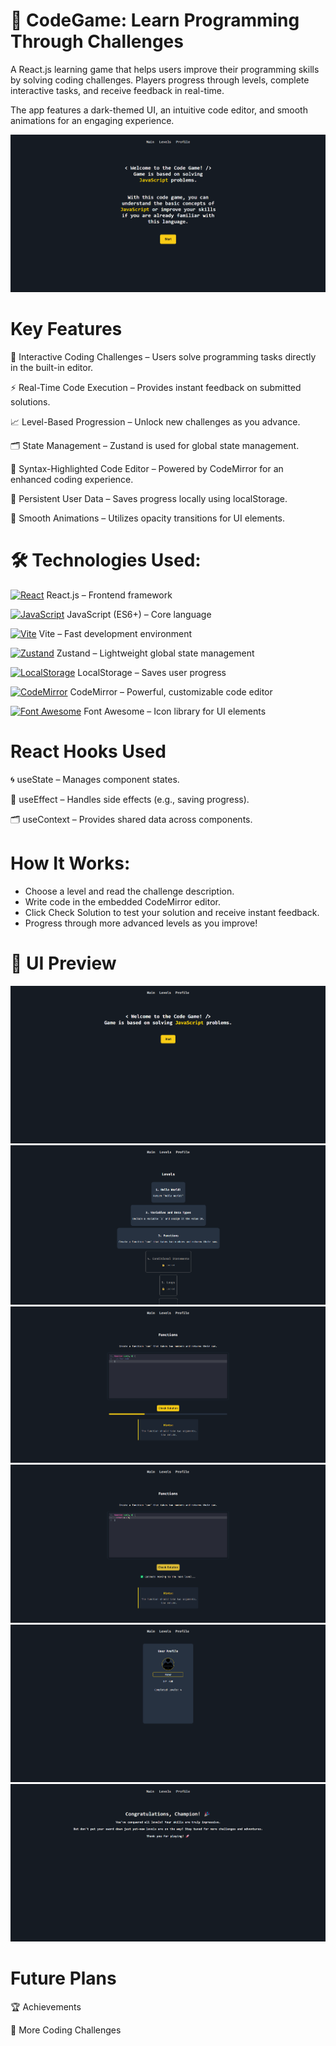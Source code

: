 # 🧠 CodeGame: Learn Programming Through Challenges

A React.js learning game that helps users improve their programming skills by solving coding challenges. Players progress through levels, complete interactive tasks, and receive feedback in real-time.

The app features a dark-themed UI, an intuitive code editor, and smooth animations for an engaging experience.

![Code Game Screenshot](https://raw.githubusercontent.com/trenches022/react-code-game/main/code-game-screenshot6.png)

#  Key Features

🎯 Interactive Coding Challenges – Users solve programming tasks directly in the built-in editor.

⚡ Real-Time Code Execution – Provides instant feedback on submitted solutions.

📈 Level-Based Progression – Unlock new challenges as you advance.

🗂 State Management – Zustand is used for global state management.

📝 Syntax-Highlighted Code Editor – Powered by CodeMirror for an enhanced coding experience.

💾 Persistent User Data – Saves progress locally using localStorage.

🎨 Smooth Animations – Utilizes opacity transitions for UI elements.

# 🛠 Technologies Used:

<a href="https://reactjs.org/" target="_blank"><img src="https://raw.githubusercontent.com/danielcranney/readme-generator/main/public/icons/skills/react-colored.svg" width="23" height="23" alt="React" /></a> React.js – Frontend framework

<a href="https://developer.mozilla.org/en-US/docs/Web/JavaScript" target="_blank"><img src="https://raw.githubusercontent.com/danielcranney/readme-generator/main/public/icons/skills/javascript-colored.svg" width="23" height="23" alt="JavaScript" /></a> JavaScript (ES6+) – Core language

<a href="https://vitejs.dev/" target="_blank"><img src="https://raw.githubusercontent.com/danielcranney/readme-generator/main/public/icons/skills/vite-colored.svg" width="23" height="23" alt="Vite" /></a> Vite – Fast development environment

<a href="https://docs.pmnd.rs/zustand/getting-started/introduction" target="_blank"><img src="https://raw.githubusercontent.com/danielcranney/readme-generator/main/public/icons/skills/react-colored.svg" width="23" height="23" alt="Zustand" /></a> Zustand – Lightweight global state management

<a href="https://developer.mozilla.org/en-US/docs/Web/API/Window/localStorage" target="_blank"><img src="https://cdn-icons-png.flaticon.com/128/15099/15099747.png" width="23" height="23" alt="LocalStorage" /></a> LocalStorage – Saves user progress

<a href="https://codemirror.net/" target="_blank"><img src="https://codemirror.net/doc/logo.svg" width="23" height="23" alt="CodeMirror" /></a> CodeMirror – Powerful, customizable code editor

<a href="https://fontawesome.com/" target="_blank"><img src="https://encrypted-tbn0.gstatic.com/images?q=tbn:ANd9GcSjoAY1yvW2TRRXFVU1Hcf0h6MfFH0AXDS2Jg&s" width="23" height="23" alt="Font Awesome" /></a> Font Awesome – Icon library for UI elements

# React Hooks Used

🌀 useState – Manages component states.

🔄 useEffect – Handles side effects (e.g., saving progress).

🗂 useContext – Provides shared data across components.

# How It Works:

* Choose a level and read the challenge description.
* Write code in the embedded CodeMirror editor.
* Click Check Solution to test your solution and receive instant feedback.
* Progress through more advanced levels as you improve!

# 🎨 UI Preview

![Code Game Screenshot](https://raw.githubusercontent.com/trenches022/react-code-game/main/code-game-screenshot.png)
![Code Game Screenshot](https://raw.githubusercontent.com/trenches022/react-code-game/main/code-game-screenshot1.png)
![Code Game Screenshot](https://raw.githubusercontent.com/trenches022/react-code-game/main/code-game-screenshot2.png)
![Code Game Screenshot](https://raw.githubusercontent.com/trenches022/react-code-game/main/code-game-screenshot4.png)
![Code Game Screenshot](https://raw.githubusercontent.com/trenches022/react-code-game/main/code-game-screenshot3.png)
![Code Game Screenshot](https://raw.githubusercontent.com/trenches022/react-code-game/main/code-game-screenshot5.png)

# Future Plans

🏆 Achievements

📖 More Coding Challenges
